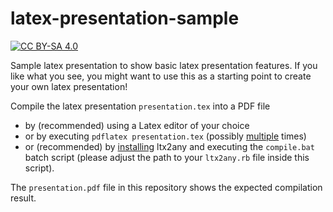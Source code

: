 # latex-presentation-sample

[![CC BY-SA 4.0][cc-by-sa-shield]][cc-by-sa]

Sample latex presentation to show basic latex presentation features. If you like what you see, you might want to use this as a starting point to create your own latex presentation!

Compile the latex presentation `presentation.tex` into a PDF file 
+ by (recommended) using a Latex editor of your choice
+ or by executing `pdflatex presentation.tex` (possibly [multiple](https://tex.stackexchange.com/questions/30330/how-can-i-avoid-compiling-twice) times)
+ or (recommended) by [installing](https://github.com/reitzig/ltx2any/wiki]) ltx2any and executing the `compile.bat` batch script (please adjust the path to your `ltx2any.rb` file inside this script).

[cc-by-sa]: http://creativecommons.org/licenses/by-sa/4.0/
[cc-by-sa-shield]: https://img.shields.io/badge/License-CC%20BY--SA%204.0-lightgrey.svg

The `presentation.pdf` file in this repository shows the expected compilation result.